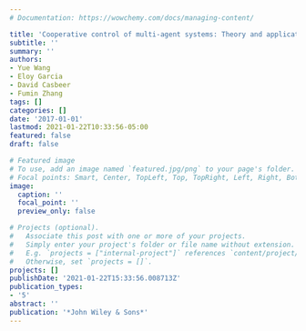 ```yaml
---
# Documentation: https://wowchemy.com/docs/managing-content/

title: 'Cooperative control of multi-agent systems: Theory and applications'
subtitle: ''
summary: ''
authors:
- Yue Wang
- Eloy Garcia
- David Casbeer
- Fumin Zhang
tags: []
categories: []
date: '2017-01-01'
lastmod: 2021-01-22T10:33:56-05:00
featured: false
draft: false

# Featured image
# To use, add an image named `featured.jpg/png` to your page's folder.
# Focal points: Smart, Center, TopLeft, Top, TopRight, Left, Right, BottomLeft, Bottom, BottomRight.
image:
  caption: ''
  focal_point: ''
  preview_only: false

# Projects (optional).
#   Associate this post with one or more of your projects.
#   Simply enter your project's folder or file name without extension.
#   E.g. `projects = ["internal-project"]` references `content/project/deep-learning/index.md`.
#   Otherwise, set `projects = []`.
projects: []
publishDate: '2021-01-22T15:33:56.008713Z'
publication_types:
- '5'
abstract: ''
publication: '*John Wiley & Sons*'
---
```

